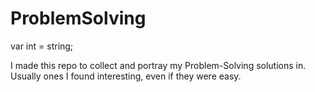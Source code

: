 # ProblemSolving
var int = string;

I made this repo to collect and portray my Problem-Solving solutions in.
Usually ones I found interesting, even if they were easy. 
